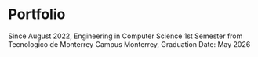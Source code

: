 # Portfolio
Since August 2022, Engineering in Computer Science 1st Semester from Tecnologico de Monterrey Campus Monterrey, Graduation Date: May 2026
